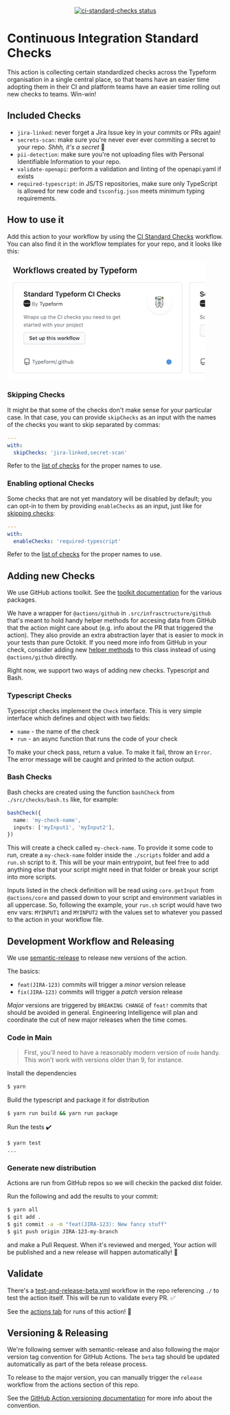 <p align="center">
  <a href="https://github.com/Typeform/ci-standard-checks/actions"><img alt="ci-standard-checks status" src="https://github.com/Typeform/ci-standard-checks/workflows/build-test/badge.svg"></a>
</p>

# Continuous Integration Standard Checks

This action is collecting certain standardized checks across the
Typeform organisation in a single central place, so that teams have an
easier time adopting them in their CI and platform teams have an
easier time rolling out new checks to teams. Win-win!

## Included Checks

- `jira-linked`: never forget a Jira Issue key in your commits or PRs
  again!
- `secrets-scan`: make sure you're never ever ever commiting a secret to
  your repo. _Shhh, it's a secret_ :shushing_face:
- `pii-detection`: make sure you're not uploading files with Personal Identifiable
  Information to your repo.
- `validate-openapi`: perform a validation and linting of the openapi.yaml if exists
- `required-typescript`: in JS/TS repositories, make sure only TypeScript is allowed
  for new code and `tsconfig.json` meets minimum typing requirements.

## How to use it

Add this action to your workflow by using the [CI Standard
Checks](https://github.com/Typeform/.github/blob/main/workflow-templates/ci-standard-checks.yml)
workflow. You can also find it in the workflow templates for your
repo, and it looks like this:

![Workflow Template](./docs/workflow-template.png)

### Skipping Checks

It might be that some of the checks don't make sense for your
particular case. In that case, you can provide `skipChecks` as an
input with the names of the checks you want to skip separated by
commas:

```yaml
---
with:
  skipChecks: 'jira-linked,secret-scan'
```

Refer to the [list of checks](#included-checks) for the proper names
to use.

### Enabling optional Checks

Some checks that are not yet mandatory will be disabled by default; you can opt-in
to them by providing `enableChecks` as an input, just like for [skipping checks](#skipping-checks):

```yaml
---
with:
  enableChecks: 'required-typescript'
```

Refer to the [list of checks](#included-checks) for the proper names
to use.

## Adding new Checks

We use GitHub actions toolkit. See the [toolkit
documentation](https://github.com/actions/toolkit/blob/master/README.md#packages)
for the various packages.

We have a wrapper for `@actions/github` in
`.src/infrasctructure/github` that's meant to hold handy helper
methods for accesing data from GitHub that the action might care about
(e.g. info about the PR that triggered the action). They also provide
an extra abstraction layer that is easier to mock in your tests than
pure Octokit. If you need more info from GitHub in your check,
consider adding new [helper
methods](./src/infrastructure/github.ts#L19) to this class instead of
using `@actions/github` directly.

Right now, we support two ways of adding new checks. Typescript and
Bash.

### Typescript Checks

Typescript checks implement the `Check` interface. This is very simple
interface which defines and object with two fields:

- `name` - the name of the check
- `run` - an async function that runs the code of your check

To make your check pass, return a value. To make it fail, throw an
`Error`. The error message will be caught and printed to the action
output.

### Bash Checks

Bash checks are created using the function `bashCheck` from
`./src/checks/bash.ts` like, for example:

```typescript
bashCheck({
  name: 'my-check-name',
  inputs: ['myInput1', 'myInput2'],
})
```

This will create a check called `my-check-name`. To provide it some
code to run, create a `my-check-name` folder inside the `./scripts`
folder and add a `run.sh` script to it. This will be your main
entrypoint, but feel free to add anything else that your script might
need in that folder or break your script into more scripts.

Inputs listed in the check definition will be read using
`core.getInput` from `@actions/core` and passed down to your script
and environment variables in all uppercase. So, following the example,
your `run.sh` script would have two env vars: `MYINPUT1` and
`MYINPUT2` with the values set to whatever you passed to the action in
your workflow file.

## Development Workflow and Releasing

We use
[semantic-release](https://github.com/semantic-release/semantic-release)
to release new versions of the action.

The basics:

- `feat(JIRA-123)` commits will trigger a _minor_ version release
- `fix(JIRA-123)` commits will trigger a _patch_ version release

_Major_ versions are triggered by `BREAKING CHANGE` of `feat!` commits
that should be avoided in general. Engineering Intelligence will plan and coordinate the
cut of new major releases when the time comes.

### Code in Main

> First, you'll need to have a reasonably modern version of `node` handy. This won't work with versions older than 9, for instance.

Install the dependencies

```bash
$ yarn
```

Build the typescript and package it for distribution

```bash
$ yarn run build && yarn run package
```

Run the tests :heavy_check_mark:

```bash
$ yarn test
...
```

### Generate new distribution

Actions are run from GitHub repos so we will checkin the packed dist folder.

Run the following and add the results to your commit:

```bash
$ yarn all
$ git add .
$ git commit -a -m "feat(JIRA-123): New fancy stuff"
$ git push origin JIRA-123-my-branch
```

and make a Pull Request. When it's reviewed and merged, Your action
will be published and a new release will happen automatically! :rocket:

## Validate

There's a [test-and-release-beta.yml](.github/workflows/test-and-release-beta.yml) workflow in the repo
referencing `./` to test the action itself. This will be run to
validate every PR. :white_check_mark:

See the [actions
tab](https://github.com/Typeform/ci-standard-checks/actions) for runs
of this action! :rocket:

## Versioning & Releasing

We're following semver with semantic-release and also following the
major version tag convention for GitHub Actions. The `beta` tag should be
updated automatically as part of the beta release process.

To release to the major version, you can manually trigger the `release` workflow from the actions section of this repo.

See the [GitHub Action versioning
documentation](https://github.com/actions/toolkit/blob/master/docs/action-versioning.md)
for more info about the convention.
